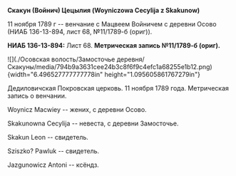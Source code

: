 **Скакун (Войнич) Цецылия (Woyniczowa Cecylija z Skakunow)**

11 ноября 1789 г -- венчание с Мацвеем Войничем с деревни Осово (НИАБ
136-13-894, лист 68, №11/1789-б (ориг)).

**НИАБ 136-13-894:** Лист 68. **Метрическая запись №11/1789-б (ориг).**

![](./Осовская волость/Замосточье деревня/Скакуны/media/794b9a3631cee24b3c8f6f9c4efc1a68255e1b12.png){width="6.496527777777778in"
height="1.095605861767279in"}

Дедиловичская Покровская церковь. 11 ноября 1789 года. Метрическая
запись о венчании.

Woynicz Macwiey -- жених, с деревни Осовo.

Skakunowna Cecylija -- невеста, с деревни Замосточье.

Skakun Leon -- свидетель.

Sziszko? Pawluk -- свидетель.

Jazgunowicz Antoni -- ксёндз.
